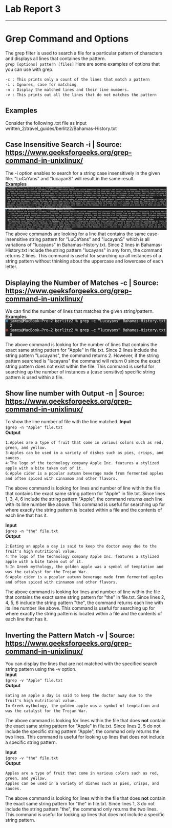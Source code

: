 # Lab Report 3
---

# Grep Command and Options
The grep filter is used to search a file for a particular pattern of characters and displays all lines that containes the pattern.   
`grep [options] pattern [files]`
Here are some examples of options that you can use with grep.
```
-c : This prints only a count of the lines that match a pattern
-i : Ignores, case for matching
-n : Display the matched lines and their line numbers.
-v : This prints out all the lines that do not matches the pattern
```

## Examples
Consider the following .txt file as input  
written_2/travel_guides/berlitz2/Bahamas-History.txt
## Case Insensitive Search -i | Source: https://www.geeksforgeeks.org/grep-command-in-unixlinux/
The -i option enables to search for a string case insensitively in the given file. "LuCaYans" and "lucayanS" will result in the same result.  
**Examples**
![Image](3-1.png)
![Image](3-2.png)
The above commands are looking for a line that contains the same case-insensitive string pattern for "LuCaYans" and "lucayanS" which is all variations of "lucayans" in Bahamas-History.txt. Since 2 lines in Bahamas-History.txt include the string pattern "lucayans" in any form, the command returns 2 lines. This command is useful for searching up all instances of a string pattern without thinking about the uppercase and lowercase of each letter.
  
## Displaying the Number of Matches -c | Source: https://www.geeksforgeeks.org/grep-command-in-unixlinux/
We can find the number of lines that matches the given string/pattern.    
**Examples**
![Image](3-3.png)

The above command is looking for the number of lines that contains the exact same string pattern for "Apple" in file.txt. Since 2 lines include the string pattern "Lucayans", the command returns 2. However, if the string pattern searched is "lucayans" the command will return 0 since the exact string pattern does not exist within the file. This command is useful for searching up the number of instances a (case sensitive) specific string pattern is used within a file.

## Show line number with Output -n | Source: https://www.geeksforgeeks.org/grep-command-in-unixlinux/
To show the line number of file with the line matched. 
**Input**   
`$grep -n "Apple" file.txt`     
**Output**    
```
1:Apples are a type of fruit that come in various colors such as red, green, and yellow.
3:Apples can be used in a variety of dishes such as pies, crisps, and sauces.
4:The logo of the technology company Apple Inc. features a stylized apple with a bite taken out of it.
6:Apple cider is a popular autumn beverage made from fermented apples and often spiced with cinnamon and other flavors.
```
The above command is looking for lines and number of line within the file that contains the exact same string pattern for "Apple" in file.txt.
Since lines 1, 3, 4, 6 include the string pattern "Apple", the command returns each line with its line number like above.
This command is useful for searching up for where exactly the string pattern is located within a file and the contents of each line that has it.

**Input**   
`$grep -n "the" file.txt`   
**Output**    
```
2:Eating an apple a day is said to keep the doctor away due to the fruit's high nutritional value.
4:The logo of the technology company Apple Inc. features a stylized apple with a bite taken out of it.
5:In Greek mythology, the golden apple was a symbol of temptation and was the catalyst for the Trojan War.
6:Apple cider is a popular autumn beverage made from fermented apples and often spiced with cinnamon and other flavors.
```
The above command is looking for lines and number of line within the file that contains the exact same string pattern for "the" in file.txt. Since lines 2, 4, 5, 6 include the string pattern "the", the command returns each line with its line number like above. This command is useful for searching up for where exactly the string pattern is located within a file and the contents of each line that has it.

## Inverting the Pattern Match -v | Source: https://www.geeksforgeeks.org/grep-command-in-unixlinux/
You can display the lines that are not matched with the specified search string pattern using the -v option.  
**Input**   
`$grep -v "Apple" file.txt`     
**Output**    
```
Eating an apple a day is said to keep the doctor away due to the fruit's high nutritional value.
In Greek mythology, the golden apple was a symbol of temptation and was the catalyst for the Trojan War.
```
The above command is looking for lines within the file that does **not** contain the exact same string pattern for "Apple" in file.txt. Since lines 2, 5 do not include the specific string pattern "Apple", the command only returns the two lines. This command is useful for looking up lines that does not include a specific string pattern.

**Input**   
`$grep -v "the" file.txt`   
**Output**    
```
Apples are a type of fruit that come in various colors such as red, green, and yellow.
Apples can be used in a variety of dishes such as pies, crisps, and sauces.
```
The above command is looking for lines within the file that does **not** contain the exact same string pattern for "the" in file.txt. Since lines 1, 3 do not include the string pattern "the", the command only returns the two lines. This command is useful for looking up lines that does not include a specific string pattern.
